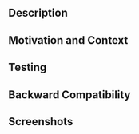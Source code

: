 <!-- This is for fixing bugs! For pull requesting new features, improvements and changes use https://github.com/auth0/auth0.js/compare/?template=features.md -->
<!-- Don't forget to follow code style, and update documentation and tests if needed -->
<!-- If you can't answer some sections, please delete them -->

## Description
<!-- Describe your changes in detail -->

## Motivation and Context
<!-- Why is this change required? What problem does it solve? -->
<!-- If it fixes an open issue, please link to the issue here -->

## Testing
<!-- Please describe in detail how you tested your changes -->
<!-- Include details of your testing environment, and the tests you ran to see how your change affects other areas of the code, etc.-->

## Backward Compatibility
<!-- Will your changes brake backward compatibility or not? -->

## Screenshots
<!-- Add screenshots of your changes -->
